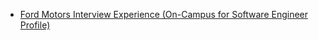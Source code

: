  - [Ford Motors Interview Experience (On-Campus for Software Engineer Profile)](https://www.geeksforgeeks.org/ford-motors-interview-experience-campus-software-engineer-profile/)